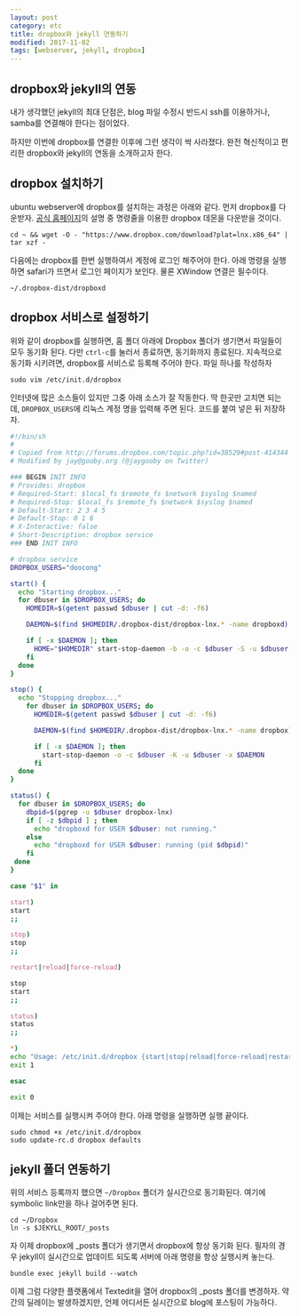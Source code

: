 ```yaml
---
layout: post
category: etc
title: dropbox와 jekyll 연동하기
modified: 2017-11-02
tags: [webserver, jekyll, dropbox]
---
```


## dropbox와 jekyll의 연동

내가 생각했던 jekyll의 최대 단점은, blog 파일 수정시 반드시 ssh를 이용하거나, samba를 연결해야 한다는 점이었다. 

하지만 이번에 dropbox를 연결한 이후에 그런 생각이 싹 사라졌다. 완전 혁신적이고 편리한 dropbox와 jekyll의 연동을 소개하고자 한다.

## dropbox 설치하기

ubuntu webserver에 dropbox를 설치하는 과정은 아래와 같다. 먼저 dropbox를 다운받자. [공식 홈페이지](https://www.dropbox.com/ko/install-linux)의 설명 중 명령줄을 이용한 dropbox 데몬을 다운받을 것이다.

```
cd ~ && wget -O - "https://www.dropbox.com/download?plat=lnx.x86_64" | tar xzf -
```

다음에는 dropbox를 한번 실행하여서 계정에 로그인 해주어야 한다. 아래 명령을 실행하면 safari가 뜨면서 로그인 페이지가 보인다. 물론 XWindow 연결은 필수이다.

```
~/.dropbox-dist/dropboxd
```

## dropbox 서비스로 설정하기

위와 같이 dropbox를 실행하면, 홈 폴더 아래에 Dropbox 폴더가 생기면서 파일들이 모두 동기화 된다. 다만 ```ctrl-c```를 눌러서 종료하면, 동기화까지 종료된다. 지속적으로 동기화 시키려면, dropbox를 서비스로 등록해 주어야 한다. 파일 하나를 작성하자

```
sudo vim /etc/init.d/dropbox
```

인터넷에 많은 소스들이 있지만 그중 아래 소스가 잘 작동한다. 딱 한곳만 고치면 되는데, ```DROPBOX_USERS```에 리눅스 계정 명을 입력해 주면 된다. 코드를 붙여 넣은 뒤 저장하자.

```sh
#!/bin/sh
#
# Copied from http://forums.dropbox.com/topic.php?id=38529#post-414344
# Modified by jay@gooby.org (@jaygooby on Twitter)

### BEGIN INIT INFO
# Provides: dropbox
# Required-Start: $local_fs $remote_fs $network $syslog $named
# Required-Stop: $local_fs $remote_fs $network $syslog $named
# Default-Start: 2 3 4 5
# Default-Stop: 0 1 6
# X-Interactive: false
# Short-Description: dropbox service
### END INIT INFO

# dropbox service
DROPBOX_USERS="doocong"

start() {
  echo "Starting dropbox..."
  for dbuser in $DROPBOX_USERS; do
    HOMEDIR=$(getent passwd $dbuser | cut -d: -f6)

    DAEMON=$(find $HOMEDIR/.dropbox-dist/dropbox-lnx.* -name dropboxd)

    if [ -x $DAEMON ]; then
      HOME="$HOMEDIR" start-stop-daemon -b -o -c $dbuser -S -u $dbuser -x $DAEMON -p "$HOMEDIR/.dropbox/dropbox.pid"
    fi
  done
}

stop() {
  echo "Stopping dropbox..."
    for dbuser in $DROPBOX_USERS; do
      HOMEDIR=$(getent passwd $dbuser | cut -d: -f6)

      DAEMON=$(find $HOMEDIR/.dropbox-dist/dropbox-lnx.* -name dropbox)

      if [ -x $DAEMON ]; then
        start-stop-daemon -o -c $dbuser -K -u $dbuser -x $DAEMON
      fi
  done
}

status() {
  for dbuser in $DROPBOX_USERS; do
    dbpid=$(pgrep -u $dbuser dropbox-lnx)
    if [ -z $dbpid ] ; then
      echo "dropboxd for USER $dbuser: not running."
    else
      echo "dropboxd for USER $dbuser: running (pid $dbpid)"
    fi
 done
}

case "$1" in

start)
start
;;

stop)
stop
;;

restart|reload|force-reload)

stop
start
;;

status)
status
;;

*)
echo "Usage: /etc/init.d/dropbox {start|stop|reload|force-reload|restart|status}"
exit 1

esac

exit 0
```

이제는 서비스를 실행시켜 주어야 한다. 아래 명령을 실행하면 실행 끝이다.

```
sudo chmod +x /etc/init.d/dropbox
sudo update-rc.d dropbox defaults
```

## jekyll 폴더 연동하기

위의 서비스 등록까지 했으면 ```~/Dropbox``` 폴더가 실시간으로 동기화된다. 여기에 symbolic link만을 하나 걸어주면 된다.

```
cd ~/Dropbox
ln -s $JEKYLL_ROOT/_posts
```

자 이제 dropbox에 _posts 폴더가 생기면서 dropbox에 항상 동기화 된다. 필자의 경우 jekyll이 실시간으로 업데이트 되도록 서버에 아래 명령을 항상 실행시켜 놓는다.

```
bundle exec jekyll build --watch
```

이제 그럼 다양한 플랫폼에서 Textedit을 열어 dropbox의 _posts 폴더를 변경하자. 약간의 딜레이는 발생하겠지만, 언제 어디서든 실시간으로 blog에 포스팅이 가능하다.